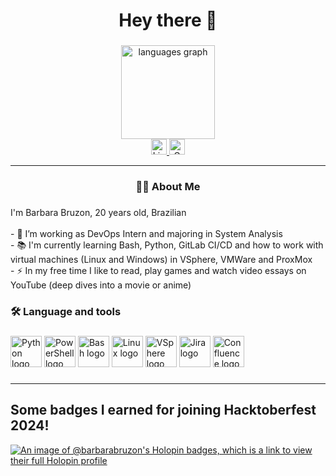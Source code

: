 <h1 align="center">Hey there 👋</h1>

###

<div align="center">
  <img src="https://github-readme-stats.vercel.app/api/top-langs?username=barbara-bruzon&locale=en&hide_title=false&layout=compact&card_width=320&langs_count=5&theme=dracula&hide_border=false" height="150" alt="languages graph"  />
</div>
<div align="center">
  <a href="https://br.linkedin.com/in/barbara-bruzon-60b36b23b">
    <img src="https://img.shields.io/static/v1?message=LinkedIn&logo=linkedin&label=&color=0077B5&logoColor=white&labelColor=&style=for-the-badge" height="25" alt="LinkedIn logo" />
  </a>
  <a href="mailto:bruzon.barbara18@outlook.com">
    <img src="https://img.shields.io/static/v1?message=Gmail&logo=gmail&label=&color=D14836&logoColor=white&labelColor=&style=for-the-badge" height="25" alt="Gmail logo" />
  </a>
</div>

***
###

<h3 align="center">👩‍💻  About Me</h3>

###

<p align="left">I'm Barbara Bruzon, 20 years old, Brazilian<br><br>- 🔭 I’m working as DevOps Intern and majoring in System Analysis<br>- 📚 I'm currently learning Bash, Python, GitLab CI/CD and how to work with virtual machines (Linux and Windows) in VSphere, VMWare and ProxMox<br>- ⚡ In my free time I like to read, play games and watch video essays on YouTube (deep dives into a movie or anime)</p>

###

<h3 align="left">🛠 Language and tools</h3>

###

<div align="left">
  <img src="https://cdn.jsdelivr.net/gh/devicons/devicon/icons/python/python-original.svg" height="50" alt="Python logo"  />
  <img src="https://cdn.jsdelivr.net/gh/devicons/devicon@latest/icons/powershell/powershell-original.svg" height="50" alt="PowerShell logo"  />
  <img src="https://cdn.jsdelivr.net/gh/devicons/devicon@latest/icons/bash/bash-original.svg" height="50" alt="Bash logo" />
  <img src="https://cdn.jsdelivr.net/gh/devicons/devicon@latest/icons/linux/linux-original.svg" height="50" alt="Linux logo" />
  <img src="https://cdn.jsdelivr.net/gh/devicons/devicon@latest/icons/vsphere/vsphere-original.svg" height="50" alt="VSphere logo" />
  <img src="https://cdn.jsdelivr.net/gh/devicons/devicon@latest/icons/jira/jira-original.svg" height="50" alt="Jira logo" />
  <img src="https://cdn.jsdelivr.net/gh/devicons/devicon@latest/icons/confluence/confluence-original.svg" height="50" alt="Confluence logo" />
</div>

###

***
## Some badges I earned for joining Hacktoberfest 2024!
[![An image of @barbarabruzon's Holopin badges, which is a link to view their full Holopin profile](https://holopin.me/barbarabruzon)](https://holopin.io/@barbarabruzon)
<!--
**barbara-bruzon/barbara-bruzon** is a ✨ _special_ ✨ repository because its `README.md` (this file) appears on your GitHub profile.

Here are some ideas to get you started:

- 🔭 I’m currently working on ...
- 🌱 I’m currently learning ...
- 👯 I’m looking to collaborate on ...
- 🤔 I’m looking for help with ...
- 💬 Ask me about ...
- 📫 How to reach me: ...
- 😄 Pronouns: ...
- ⚡ Fun fact: ...
-->
